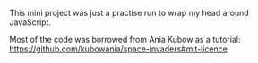 This mini project was just a practise run to wrap my head around JavaScript.

Most of the code was borrowed from Ania Kubow as a tutorial: https://github.com/kubowania/space-invaders#mit-licence

